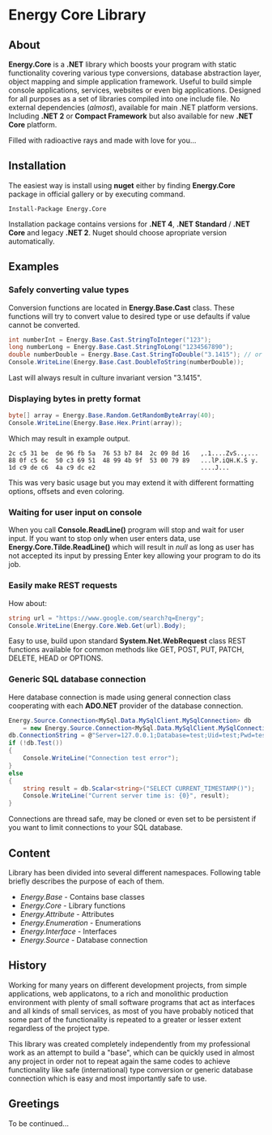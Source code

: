 
Energy Core Library
===================

About
-----

**Energy.Core** is a **.NET** library which boosts your program with static functionality covering various type conversions, database abstraction layer, object mapping and simple application framework. Useful to build simple console applications, services, websites or even big applications. Designed for all purposes as a set of libraries compiled into one include file. No external dependencies (*almost*), available for main .NET platform versions. Including **.NET 2** or **Compact Framework** but also available for new **.NET Core** platform.

Filled with radioactive rays and made with love for you...

Installation
------------

The easiest way is install using **nuget** either by finding **Energy.Core** package in official gallery or by executing command.

```
Install-Package Energy.Core
```

Installation package contains versions for **.NET 4**, **.NET Standard** / **.NET Core** and legacy **.NET 2**. Nuget should choose apropriate version automatically.

Examples
--------

### Safely converting value types ###

Conversion functions are located in **Energy.Base.Cast** class. These functions will try to convert value to desired type or use defaults if value cannot be converted.

```cs
int numberInt = Energy.Base.Cast.StringToInteger("123");
long numberLong = Energy.Base.Cast.StringToLong("1234567890");
double numberDouble = Energy.Base.Cast.StringToDouble("3.1415"); // or "3,1415"
Console.WriteLine(Energy.Base.Cast.DoubleToString(numberDouble));
```

Last will always result in culture invariant version "3.1415".

### Displaying bytes in pretty format ###

```cs
byte[] array = Energy.Base.Random.GetRandomByteArray(40);
Console.WriteLine(Energy.Base.Hex.Print(array));
```

Which may result in example output.

```
2c c5 31 be  de 96 fb 5a  76 53 b7 84  2c 09 8d 16   ,.1....ZvS..,...
88 0f c5 6c  50 c3 69 51  48 99 4b 9f  53 00 79 89   ...lP.iQH.K.S y.
1d c9 de c6  4a c9 dc e2                             ....J...
```

This was very basic usage but you may extend it with different formatting options, offsets and even coloring.

### Waiting for user input on console ##

When you call **Console.ReadLine()** program will stop and wait for user input. If you want to stop only when user enters data, use **Energy.Core.Tilde.ReadLine()** which will result in *null* as long as user has not accepted its input by pressing Enter key allowing your program to do its job.

### Easily make REST requests ###

How about:

```cs
string url = "https://www.google.com/search?q=Energy";
Console.WriteLine(Energy.Core.Web.Get(url).Body);
```

Easy to use, build upon standard **System.Net.WebRequest** class REST functions available for common methods like GET, POST, PUT, PATCH, DELETE, HEAD or OPTIONS.

### Generic SQL database connection ###

Here database connection is made using  general connection class cooperating with each **ADO.NET** provider of the database connection.

```cs
Energy.Source.Connection<MySql.Data.MySqlClient.MySqlConnection> db
    = new Energy.Source.Connection<MySql.Data.MySqlClient.MySqlConnection>();
db.ConnectionString = @"Server=127.0.0.1;Database=test;Uid=test;Pwd=test;";
if (!db.Test())
{
    Console.WriteLine("Connection test error");
}
else
{
    string result = db.Scalar<string>("SELECT CURRENT_TIMESTAMP()");
    Console.WriteLine("Current server time is: {0}", result);
}
```

Connections are thread safe, may be cloned or even set to be persistent if you want to limit connections to your SQL database.


Content
-------

Library has been divided into several different namespaces. Following table briefly describes the purpose of each of them.

 - *Energy.Base* - Contains base classes
 - *Energy.Core* - Library functions
 - *Energy.Attribute* - Attributes
 - *Energy.Enumeration* - Enumerations
 - *Energy.Interface* - Interfaces
 - *Energy.Source* - Database connection


History
-------

Working for many years on different development projects, from simple applications, web applicatons, to a rich and monolithic production environment with plenty of small software programs that act as interfaces and all kinds of small services, as most of you have probably noticed that some part of the functionality is repeated to a greater or lesser extent regardless of the project type.

This library was created completely independently from my professional work as an attempt to build a "base", which can be quickly used in almost any project in order not to repeat again the same codes to achieve functionality like safe (international) type conversion or generic database connection which is easy and most importantly safe to use.

Greetings
---------

To be continued...
